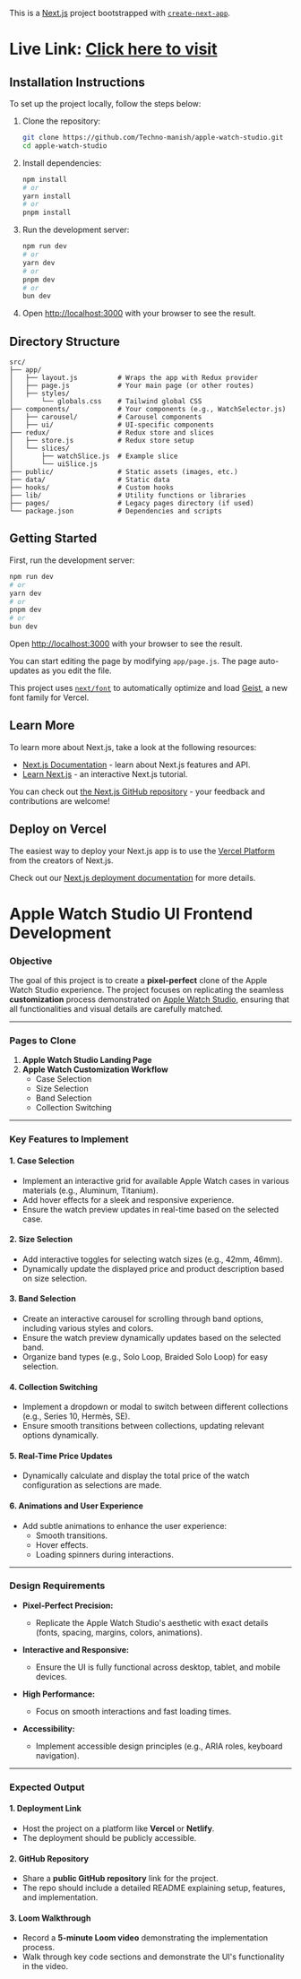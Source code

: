 This is a [Next.js](https://nextjs.org) project bootstrapped with [`create-next-app`](https://github.com/vercel/next.js/tree/canary/packages/create-next-app).

# Live Link: [Click here to visit](https://applwatch-decmk2024.netlify.app/)

## Installation Instructions

To set up the project locally, follow the steps below:

1. Clone the repository:

   ```bash
   git clone https://github.com/Techno-manish/apple-watch-studio.git
   cd apple-watch-studio
   ```

2. Install dependencies:

   ```bash
   npm install
   # or
   yarn install
   # or
   pnpm install
   ```

3. Run the development server:

   ```bash
   npm run dev
   # or
   yarn dev
   # or
   pnpm dev
   # or
   bun dev
   ```

4. Open [http://localhost:3000](http://localhost:3000) with your browser to see the result.

## Directory Structure

```
src/
├── app/
│   ├── layout.js          # Wraps the app with Redux provider
│   ├── page.js            # Your main page (or other routes)
│   ├── styles/
│       └── globals.css    # Tailwind global CSS
├── components/            # Your components (e.g., WatchSelector.js)
│   ├── carousel/          # Carousel components
│   ├── ui/                # UI-specific components
├── redux/                 # Redux store and slices
│   ├── store.js           # Redux store setup
│   └── slices/
│       ├── watchSlice.js  # Example slice
│       └── uiSlice.js
├── public/                # Static assets (images, etc.)
├── data/                  # Static data
├── hooks/                 # Custom hooks
├── lib/                   # Utility functions or libraries
├── pages/                 # Legacy pages directory (if used)
└── package.json           # Dependencies and scripts
```

## Getting Started

First, run the development server:

```bash
npm run dev
# or
yarn dev
# or
pnpm dev
# or
bun dev
```

Open [http://localhost:3000](http://localhost:3000) with your browser to see the result.

You can start editing the page by modifying `app/page.js`. The page auto-updates as you edit the file.

This project uses [`next/font`](https://nextjs.org/docs/app/building-your-application/optimizing/fonts) to automatically optimize and load [Geist](https://vercel.com/font), a new font family for Vercel.

## Learn More

To learn more about Next.js, take a look at the following resources:

- [Next.js Documentation](https://nextjs.org/docs) - learn about Next.js features and API.
- [Learn Next.js](https://nextjs.org/learn) - an interactive Next.js tutorial.

You can check out [the Next.js GitHub repository](https://github.com/vercel/next.js) - your feedback and contributions are welcome!

## Deploy on Vercel

The easiest way to deploy your Next.js app is to use the [Vercel Platform](https://vercel.com/new?utm_medium=default-template&filter=next.js&utm_source=create-next-app&utm_campaign=create-next-app-readme) from the creators of Next.js.

Check out our [Next.js deployment documentation](https://nextjs.org/docs/app/building-your-application/deploying) for more details.

# **Apple Watch Studio UI Frontend Development**

### **Objective**

The goal of this project is to create a **pixel-perfect** clone of the Apple Watch Studio experience. The project focuses on replicating the seamless **customization** process demonstrated on [Apple Watch Studio](https://www.apple.com/shop/studio/apple-watch), ensuring that all functionalities and visual details are carefully matched.

---

### **Pages to Clone**

1. **Apple Watch Studio Landing Page**
2. **Apple Watch Customization Workflow**
   - Case Selection
   - Size Selection
   - Band Selection
   - Collection Switching

---

### **Key Features to Implement**

#### **1. Case Selection**

- Implement an interactive grid for available Apple Watch cases in various materials (e.g., Aluminum, Titanium).
- Add hover effects for a sleek and responsive experience.
- Ensure the watch preview updates in real-time based on the selected case.

#### **2. Size Selection**

- Add interactive toggles for selecting watch sizes (e.g., 42mm, 46mm).
- Dynamically update the displayed price and product description based on size selection.

#### **3. Band Selection**

- Create an interactive carousel for scrolling through band options, including various styles and colors.
- Ensure the watch preview dynamically updates based on the selected band.
- Organize band types (e.g., Solo Loop, Braided Solo Loop) for easy selection.

#### **4. Collection Switching**

- Implement a dropdown or modal to switch between different collections (e.g., Series 10, Hermès, SE).
- Ensure smooth transitions between collections, updating relevant options dynamically.

#### **5. Real-Time Price Updates**

- Dynamically calculate and display the total price of the watch configuration as selections are made.

#### **6. Animations and User Experience**

- Add subtle animations to enhance the user experience:
  - Smooth transitions.
  - Hover effects.
  - Loading spinners during interactions.

---

### **Design Requirements**

- **Pixel-Perfect Precision:**
  - Replicate the Apple Watch Studio's aesthetic with exact details (fonts, spacing, margins, colors, animations).
- **Interactive and Responsive:**

  - Ensure the UI is fully functional across desktop, tablet, and mobile devices.

- **High Performance:**

  - Focus on smooth interactions and fast loading times.

- **Accessibility:**
  - Implement accessible design principles (e.g., ARIA roles, keyboard navigation).

---

### **Expected Output**

#### **1. Deployment Link**

- Host the project on a platform like **Vercel** or **Netlify**.
- The deployment should be publicly accessible.

#### **2. GitHub Repository**

- Share a **public GitHub repository** link for the project.
- The repo should include a detailed README explaining setup, features, and implementation.

#### **3. Loom Walkthrough**

- Record a **5-minute Loom video** demonstrating the implementation process.
- Walk through key code sections and demonstrate the UI's functionality in the video.

